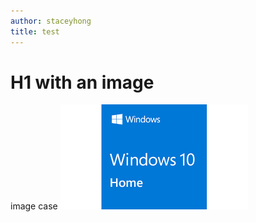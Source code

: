 ```yaml
---
author: staceyhong
title: test
---
```


# H1 with an image

image case ![A fallback image](windows.jpg) 
